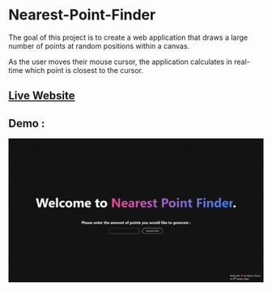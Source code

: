 # Nearest-Point-Finder

The goal of this project is to create a web application that draws a large number of points at random positions within a canvas.

As the user moves their mouse cursor, the application calculates in real-time which point is closest to the cursor.

## [Live Website](https://novaepitech.github.io/projects/Nearest-Point-Finder/)

## Demo :

![](https://github.com/novaepitech/Nearest-Point-Finder/blob/main/live-demo.gif)
